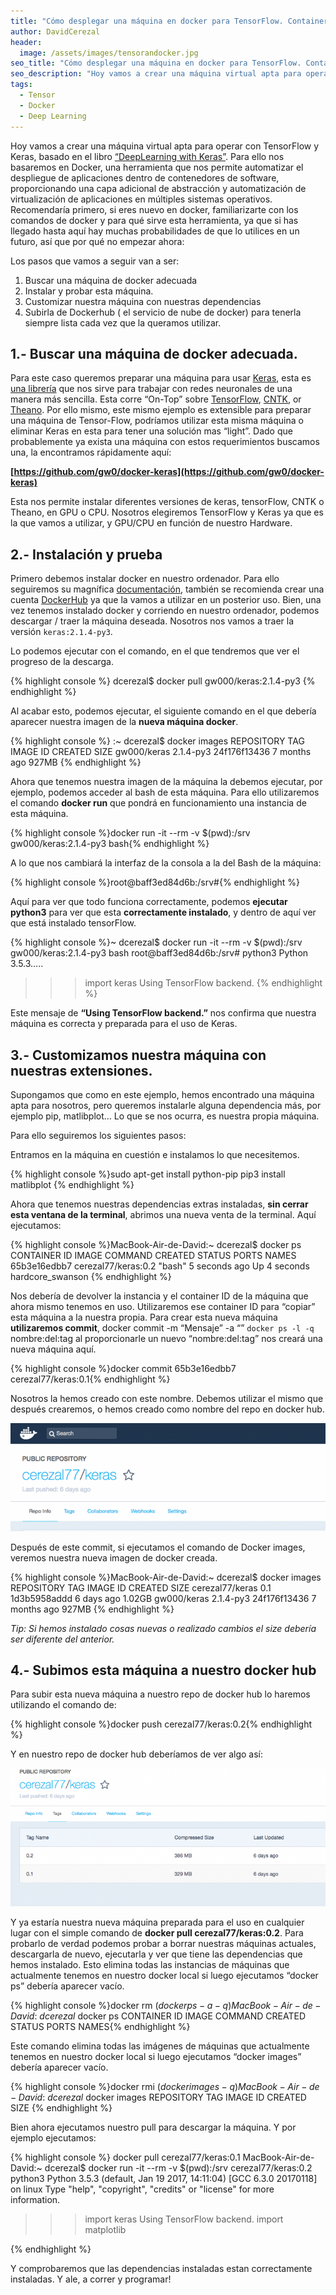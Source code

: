 ```yaml
---
title: "Cómo desplegar una máquina en docker para TensorFlow. Containerize it!"
author: DavidCerezal
header:
  image: /assets/images/tensorandocker.jpg
seo_title: "Cómo desplegar una máquina en docker para TensorFlow. Containerize it!"
seo_description: "Hoy vamos a crear una máquina virtual apta para operar con TensorFlow y Keras, basado en el libro “DeepLearning with Keras”. Para ello nos basaremos en Docker, una herramienta que nos permite automatizar el despliegue de aplicaciones dentro de contenedores de software..."  
tags: 
  - Tensor
  - Docker
  - Deep Learning
---
```


Hoy vamos a crear una máquina virtual apta para operar con TensorFlow y Keras, basado en el libro [“DeepLearning with Keras”](https://www.manning.com/books/deep-learning-with-python). Para ello nos basaremos en Docker, una herramienta que nos permite automatizar el despliegue de aplicaciones dentro de contenedores de software, proporcionando una capa adicional de abstracción y automatización de virtualización de aplicaciones en múltiples sistemas operativos. Recomendaría primero, si eres nuevo en docker, familiarizarte con los comandos de docker y para qué sirve esta herramienta, ya que si has llegado hasta aquí hay muchas probabilidades de que lo utilices en un futuro, así que por qué no empezar ahora:

Los pasos que vamos a seguir van a ser:

1. Buscar una máquina de docker adecuada
2. Instalar y probar esta máquina.
3. Customizar nuestra máquina con nuestras dependencias
4. Subirla de Dockerhub ( el servicio de nube de docker) para tenerla siempre lista cada vez que la queramos utilizar.


## 1.- Buscar una máquina de docker adecuada.
Para este caso queremos preparar una máquina para usar [Keras](https://keras.io/), esta es [una librería](http://gw.tnode.com/docker/keras/) que nos sirve para trabajar con redes neuronales de una manera más sencilla. Esta corre “On-Top” sobre  [TensorFlow](https://github.com/tensorflow/tensorflow), [CNTK](https://github.com/Microsoft/cntk), or [Theano](https://github.com/Theano/Theano). Por ello mismo, este mismo ejemplo es extensible para preparar una máquina de Tensor-Flow, podríamos utilizar esta misma máquina o eliminar Keras en esta para tener una solución mas “light”. Dado que probablemente ya exista una máquina con estos requerimientos buscamos una, la encontramos rápidamente aquí:

**[https://github.com/gw0/docker-keras](https://github.com/gw0/docker-keras)**

Esta nos permite instalar diferentes versiones de keras, tensorFlow, CNTK o Theano, en GPU o CPU. Nosotros elegiremos TensorFlow y Keras ya que es la que vamos a utilizar, y GPU/CPU en función de nuestro Hardware.



## 2.- Instalación y prueba
Primero debemos instalar docker en nuestro ordenador. Para ello seguiremos su magnífica [documentación](https://docs.docker.com/get-started/), también se recomienda crear una cuenta [DockerHub](https://hub.docker.com/) ya que la vamos a utilizar en un posterior uso. Bien, una vez tenemos instalado docker y corriendo en nuestro ordenador, podemos descargar / traer la máquina deseada. Nosotros nos vamos a traer la versión `keras:2.1.4-py3`.

Lo podemos ejecutar con el comando, en el que tendremos que ver el progreso de la descarga.

{% highlight console %} dcerezal$ docker pull gw000/keras:2.1.4-py3 {% endhighlight %}

Al acabar esto, podemos ejecutar, el siguiente comando en el que debería aparecer nuestra imagen de la **nueva máquina docker**.

{% highlight console %}
:~ dcerezal$ docker images
REPOSITORY          TAG       IMAGE ID            CREATED SIZE
gw000/keras         2.1.4-py3 24f176f13436        7 months ago 927MB
{% endhighlight %}

Ahora que tenemos nuestra imagen de la máquina la debemos ejecutar, por ejemplo, podemos acceder al bash de esta máquina. Para ello utilizaremos el comando **docker run** que pondrá en funcionamiento una instancia de esta máquina.

{% highlight console %}docker run -it --rm -v $(pwd):/srv gw000/keras:2.1.4-py3 bash{% endhighlight %}


A lo que nos cambiará la interfaz de la consola a la del Bash  de la máquina:

{% highlight console %}root@baff3ed84d6b:/srv#{% endhighlight %}

Aquí para ver que todo funciona correctamente, podemos **ejecutar python3** para ver que esta **correctamente instalado**, y dentro de aquí ver que está instalado tensorFlow.

{% highlight console %}~ dcerezal$ docker run -it --rm -v $(pwd):/srv gw000/keras:2.1.4-py3 bash
root@baff3ed84d6b:/srv# python3
Python 3.5.3…..
>>> import keras
Using TensorFlow backend.
{% endhighlight %}


Este mensaje de **“Using TensorFlow backend.”** nos confirma que nuestra máquina es correcta y preparada para el uso de Keras.

 

## 3.- Customizamos nuestra máquina con nuestras extensiones.
 

Supongamos que como en este ejemplo, hemos encontrado una máquina apta para nosotros, pero queremos instalarle alguna dependencia más, por ejemplo pip, matlibplot… Lo que se nos ocurra, es nuestra propia máquina.

Para ello seguiremos los siguientes pasos:

Entramos en la máquina en cuestión e instalamos lo que necesitemos. 

{% highlight console %}sudo apt-get install python-pip
pip3 install matlibplot
{% endhighlight %}


Ahora que tenemos nuestras dependencias extras instaladas, **sin cerrar esta ventana de la terminal**, abrimos una nueva venta de la terminal. Aquí ejecutamos:

{% highlight console %}MacBook-Air-de-David:~ dcerezal$ docker ps
CONTAINER ID        IMAGE  COMMAND CREATED             STATUS PORTS NAMES
65b3e16edbb7        cerezal77/keras:0.2  "bash" 5 seconds ago       Up 4 seconds hardcore_swanson
{% endhighlight %}

Nos debería de devolver la instancia y el container ID de la máquina que ahora mismo tenemos en uso. Utilizaremos ese container ID para “copiar” esta máquina a la nuestra propia. Para crear esta nueva máquina **utilizaremos commit**,  docker commit -m “Mensaje” -a “” `docker ps -l -q`  nombre:del:tag
al proporcionarle un nuevo “nombre:del:tag” nos creará una nueva máquina aquí.

{% highlight console %}docker commit 65b3e16edbb7 cerezal77/keras:0.1{% endhighlight %}


Nosotros la hemos creado con este nombre. Debemos utilizar el mismo que después crearemos, o hemos creado como nombre del repo en docker hub.

![creación como nombre del repo en docker hub.](/assets/images/posts/keras1.png)

Después de este commit, si ejecutamos el comando de Docker images, veremos nuestra nueva imagen de docker creada. 

{% highlight console %}MacBook-Air-de-David:~ dcerezal$ docker images
REPOSITORY          TAG IMAGE ID            CREATED SIZE
cerezal77/keras     0.1 1d3b5958addd        6 days ago 1.02GB
gw000/keras         2.1.4-py3 24f176f13436        7 months ago 927MB
{% endhighlight %}

*Tip: Si hemos instalado cosas nuevas o realizado cambios el size debería ser diferente del anterior.*

 

## 4.- Subimos esta máquina a nuestro docker hub
 

Para subir esta nueva máquina a nuestro repo de docker hub lo haremos utilizando el comando de:

{% highlight console %}docker push cerezal77/keras:0.2{% endhighlight %}
 

Y en nuestro repo de docker hub deberíamos de ver algo así:

![creación como nombre del repo en docker hub.](/assets/images/posts/keras2.png)


Y ya estaría nuestra nueva máquina preparada para el uso en cualquier lugar con el simple comando de **docker pull cerezal77/keras:0.2**. Para probarlo de verdad podemos probar a borrar nuestras máquinas actuales, descargarla de nuevo, ejecutarla y ver que tiene las dependencias que hemos instalado.  Esto elimina todas las instancias de máquinas que actualmente tenemos en nuestro docker local si luego ejecutamos “docker ps” debería aparecer vacío.

{% highlight console %}docker rm $(docker ps -a -q)
MacBook-Air-de-David:~ dcerezal$ docker ps
CONTAINER ID        IMAGE COMMAND             CREATED STATUS PORTS               NAMES{% endhighlight %}


Este comando elimina todas las imágenes de máquinas que actualmente tenemos en nuestro docker local si luego ejecutamos “docker images” debería aparecer vacío.

{% highlight console %}docker rmi $(docker images -q)
MacBook-Air-de-David:~ dcerezal$ docker images
REPOSITORY          TAG IMAGE ID            CREATED SIZE
{% endhighlight %}

Bien ahora ejecutamos nuestro pull para descargar la máquina. Y por ejemplo ejecutamos:

{% highlight console %}
docker pull cerezal77/keras:0.1
MacBook-Air-de-David:~ dcerezal$ docker run -it --rm -v $(pwd):/srv cerezal77/keras:0.2 python3
Python 3.5.3 (default, Jan 19 2017, 14:11:04)
[GCC 6.3.0 20170118] on linux
Type "help", "copyright", "credits" or "license" for more information.
>>> import keras
Using TensorFlow backend.
>>> import matplotlib
>>>
{% endhighlight %}
 

Y comprobaremos que las dependencias instaladas estan correctamente instaladas. 
Y ale, a correr y programar!
